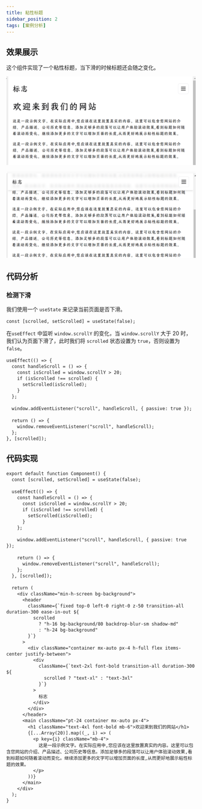 ```yaml
---
title: 粘性标题
sidebar_position: 2
tags: [案例分析]
---
```


## 效果展示

这个组件实现了一个粘性标题，当下滑的时候标题还会随之变化。

![alt text](./imgs/sticky-header-before.png)

![alt text](./imgs/sticky-header-after.png)

## 代码分析

### 检测下滑

我们使用一个 `useState` 来记录当前页面是否下滑。

```tsx
const [scrolled, setScrolled] = useState(false);
```

在`useEffect` 中监听 `window.scrollY` 的变化，当 `window.scrollY` 大于 20 时，我们认为页面下滑了，此时我们将 `scrolled` 状态设置为 `true`，否则设置为 `false`。

```tsx
useEffect(() => {
  const handleScroll = () => {
    const isScrolled = window.scrollY > 20;
    if (isScrolled !== scrolled) {
      setScrolled(isScrolled);
    }
  };

  window.addEventListener("scroll", handleScroll, { passive: true });

  return () => {
    window.removeEventListener("scroll", handleScroll);
  };
}, [scrolled]);
```

## 代码实现

```tsx
export default function Component() {
  const [scrolled, setScrolled] = useState(false);

  useEffect(() => {
    const handleScroll = () => {
      const isScrolled = window.scrollY > 20;
      if (isScrolled !== scrolled) {
        setScrolled(isScrolled);
      }
    };

    window.addEventListener("scroll", handleScroll, { passive: true });

    return () => {
      window.removeEventListener("scroll", handleScroll);
    };
  }, [scrolled]);

  return (
    <div className="min-h-screen bg-background">
      <header
        className={`fixed top-0 left-0 right-0 z-50 transition-all duration-300 ease-in-out ${
          scrolled
            ? "h-16 bg-background/80 backdrop-blur-sm shadow-md"
            : "h-24 bg-background"
        }`}
      >
        <div className="container mx-auto px-4 h-full flex items-center justify-between">
          <div
            className={`text-2xl font-bold transition-all duration-300 ${
              scrolled ? "text-xl" : "text-3xl"
            }`}
          >
            标志
          </div>
        </div>
      </header>
      <main className="pt-24 container mx-auto px-4">
        <h1 className="text-4xl font-bold mb-6">欢迎来到我们的网站</h1>
        {[...Array(20)].map((_, i) => (
          <p key={i} className="mb-4">
            这是一段示例文字。在实际应用中,您应该在这里放置真实的内容。这里可以包含您网站的介绍、产品描述、公司历史等信息。添加足够多的段落可以让用户体验滚动效果,看到标题如何随着滚动而变化。继续添加更多的文字可以增加页面的长度,从而更好地展示粘性标题的效果。
          </p>
        ))}
      </main>
    </div>
  );
}
```
